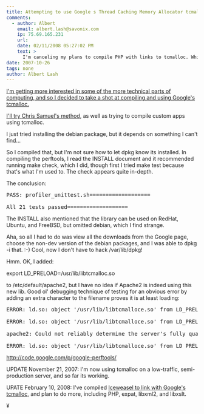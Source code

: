 ```yaml
---
title: Attempting to use Google s Thread Caching Memory Allocator tcmalloc Part I
comments:
  - author: Albert
    email: albert.lash@savonix.com
    ip: 75.69.165.231
    url:
    date: 02/11/2008 05:27:02 PM
    text: >
      I'm canceling my plans to compile PHP with links to tcmalloc. While PHP itself is threadsafe, many of its extensions are not, so there isn't much point at this point in time.
date: 2007-10-26
tags: none
author: Albert Lash
---
```

<a href="http://www.docunext.com/blog/2007/10/26/attempting-to-use-googles-tcmalloc-part-i/">

I'm getting more interested in some of the more technical parts of computing, and so I decided to take a shot at compiling and using Google's tcmalloc.

I'll try <a href="http://www.csamuel.org/2006/12/15/now-using-googles-tcmalloc/">Chris Samuel's method</a>, as well as trying to compile custom apps using tcmalloc.

I just tried installing the debian package, but it depends on something I can't find...

So I compiled that, but I'm not sure how to let dpkg know its installed. In compiling the perftools, I read the INSTALL document and it recommended running make check, which I did, though first I tried make test because that's what I'm used to. The check appears quite in-depth.

The conclusion:

<pre>
PASS: profiler_unittest.sh===================

All 21 tests passed===================</pre>

The INSTALL also mentioned that the library can be used on RedHat, Ubuntu, and FreeBSD, but omitted debian, which I find strange.

Aha, so all I had to do was view all the downloads from the Google page, choose the non-dev version of the debian packages, and I was able to dpkg -i that. :-) Cool, now I don't have to hack /var/lib/dpkg!

Hmm. OK, I added:

export LD_PRELOAD=/usr/lib/libtcmalloc.so

to /etc/default/apache2, but I have no idea if Apache2 is indeed using this new lib. Good ol' debugging technique of testing for an obvious error by adding an extra character to the filename proves it is at least loading:

<pre>
ERROR: ld.so: object '/usr/lib/libtcmalloce.so' from LD_PRELOAD cannot be preloaded: ignored. * Forcing reload of web server (apache2)...

ERROR: ld.so: object '/usr/lib/libtcmalloce.so' from LD_PRELOAD cannot be preloaded: ignored.

apache2: Could not reliably determine the server's fully qualified domain name, using 127.0.1.1 for ServerName

ERROR: ld.so: object '/usr/lib/libtcmalloce.so' from LD_PRELOAD cannot be preloaded: ignored.</pre>

<a href="http://code.google.com/p/google-perftools/">http://code.google.com/p/google-perftools/</a>

UPDATE November 21, 2007: I'm now using tcmalloc on a low-traffic, semi-production server, and so far its working.

UPATE February 10, 2008: I've compiled <a href="http://www.docunext.com/blog/2008/02/06/swiftweasel-on-the-via-c7/">Iceweasel to link with Google's tcmalloc</a>, and plan to do more, including PHP, expat, libxml2, and libxslt.

¥

